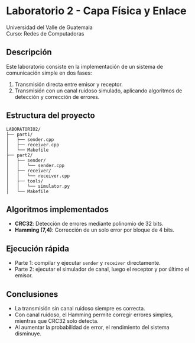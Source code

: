 # Laboratorio 2 - Capa Física y Enlace
Universidad del Valle de Guatemala  
Curso: Redes de Computadoras  

## Descripción
Este laboratorio consiste en la implementación de un sistema de comunicación simple en dos fases:  
1. Transmisión directa entre emisor y receptor.  
2. Transmisión con un canal ruidoso simulado, aplicando algoritmos de detección y corrección de errores.

## Estructura del proyecto
```
LABORATORIO2/
├── part1/
│   ├── sender.cpp
│   ├── receiver.cpp
│   └── Makefile
├── part2/
│   ├── sender/
│   │   └── sender.cpp
│   ├── receiver/
│   │   └── receiver.cpp
│   ├── tools/
│   │   └── simulator.py
│   └── Makefile
```

## Algoritmos implementados
- **CRC32**: Detección de errores mediante polinomio de 32 bits.
- **Hamming (7,4)**: Corrección de un solo error por bloque de 4 bits.

## Ejecución rápida
- Parte 1: compilar y ejecutar `sender` y `receiver` directamente.  
- Parte 2: ejecutar el simulador de canal, luego el receptor y por último el emisor.

## Conclusiones
- La transmisión sin canal ruidoso siempre es correcta.  
- Con canal ruidoso, el Hamming permite corregir errores simples, mientras que CRC32 solo detecta.  
- Al aumentar la probabilidad de error, el rendimiento del sistema disminuye.  
